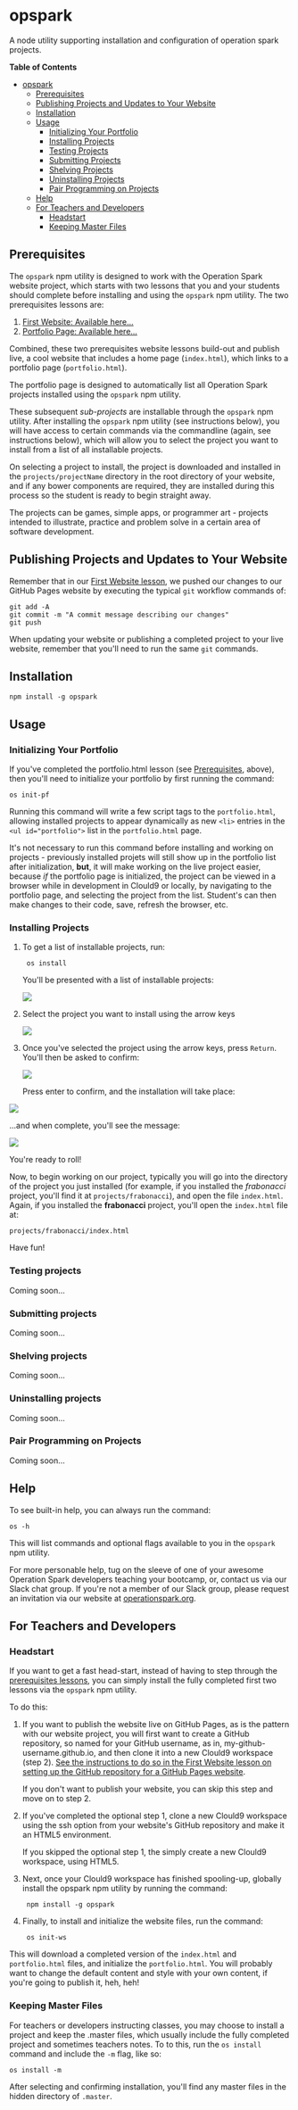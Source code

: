 # opspark
A node utility supporting installation and configuration of operation spark projects.

**Table of Contents**

- [opspark](#opspark)
  - [Prerequisites](#prerequisites)
  - [Publishing Projects and Updates to Your Website](#publishing-projects-and-updates-to-your-website)
  - [Installation](#installation)
  - [Usage](#usage)
    - [Initializing Your Portfolio](#initializing-your-portfolio)
    - [Installing Projects](#installing-projects)
    - [Testing Projects](#testing-projects)
    - [Submitting Projects](#submitting-projects)
    - [Shelving Projects](#shelving-projects)
    - [Uninstalling Projects](#uninstalling-projects)
    - [Pair Programming on Projects](#pair-programming-on-projects)
  - [Help](#help)
  - [For Teachers and Developers](#for-teachers-and-developers)
    - [Headstart](#headstart)
    - [Keeping Master Files](#keeping-master-files)

## Prerequisites

The `opspark` npm utility is designed to work with the Operation Spark website project, which starts with two lessons that you and your students should complete before installing and using the `opspark` npm utility.  The two prerequisites lessons are:

1. <a href="https://github.com/OperationSpark/first-website/blob/master/README.md" target="_blank">First Website: Available here...</a>
2. <a href="https://github.com/OperationSpark/portfolio/blob/master/README.md" target="_blank">Portfolio Page: Available here...</a>

Combined, these two prerequisites website lessons build-out and publish live, a cool website that includes a home page (`index.html`), which links to a portfolio page (`portfolio.html`).

The portfolio page is designed to automatically list all Operation Spark projects installed using the `opspark` npm utility.

These subsequent _sub-projects_ are installable through the `opspark` npm utility.  After installing the `opspark` npm utility (see instructions below), you will have access to certain commands via the commandline (again, see instructions below), which will allow you to select the project you want to install from a list of all installable projects.

On selecting a project to install, the project is downloaded and installed in the `projects/projectName` directory in the root directory of your website, and if any bower components are required, they are installed during this process so the student is ready to begin straight away.

The projects can be games, simple apps, or programmer art - projects intended to illustrate, practice and problem solve in a certain area of software development.

## Publishing Projects and Updates to Your Website

Remember that in our <a href="https://github.com/OperationSpark/first-website/blob/master/README.md" target="_blank">First Website lesson</a>, we pushed our changes to our GitHub Pages website by executing the typical `git` workflow commands of:

    git add -A
    git commit -m "A commit message describing our changes"
    git push

When updating your website or publishing a completed project to your live website, remember that you'll need to run the same `git` commands.

## Installation

    npm install -g opspark

## Usage

### Initializing Your Portfolio

If you've completed the portfolio.html lesson (see [Prerequisites](#prerequisites), above), then you'll need to initialize your portfolio by first running the command:

    os init-pf

Running this command will write a few script tags to the `portfolio.html`, allowing installed projects to appear dynamically as new `<li>` entries in the `<ul id="portfolio">` list in the `portfolio.html` page.

It's not necessary to run this command before installing and working on projects - previously installed projets will still show up in the portfolio list after initialization, **but**, it will make working on the live project easier, because _if_ the portfolio page is initialized, the project can be viewed in a browser while in development in Clould9 or locally, by navigating to the portfolio page, and selecting the project from the list.  Student's can then make changes to their code, save, refresh the browser, etc.

### Installing Projects

1. To get a list of installable projects, run:

        os install

    You'll be presented with a list of installable projects:

    <img src="https://raw.githubusercontent.com/OperationSpark/opspark/master/img/list.png">

2. Select the project you want to install using the arrow keys

    <img src="https://raw.githubusercontent.com/OperationSpark/opspark/master/img/use-arrow-keys.png">

3. Once you've selected the project using the arrow keys, press `Return`.  You'll then be asked to confirm:

    <img src="https://raw.githubusercontent.com/OperationSpark/opspark/master/img/confirm.png">

    Press enter to confirm, and the installation will take place:

<img src="https://raw.githubusercontent.com/OperationSpark/opspark/master/img/installing.png">

...and when complete, you'll see the message:

<img src="https://raw.githubusercontent.com/OperationSpark/opspark/master/img/installed.png">

You're ready to roll!

Now, to begin working on our project, typically you will go into the directory of the project you just installed (for example, if you installed the _frabonacci_ project, you'll find it at `projects/frabonacci`), and open the file `index.html`.  Again, if you installed the **frabonacci** project, you'll open the `index.html` file at:

    projects/frabonacci/index.html

Have fun!

### Testing projects

Coming soon...

### Submitting projects

Coming soon...

### Shelving projects

Coming soon...

### Uninstalling projects

Coming soon...

### Pair Programming on Projects

Coming soon...

## Help

To see built-in help, you can always run the command:

    os -h

This will list commands and optional flags available to you in the `opspark` npm utility.

For more personable help, tug on the sleeve of one of your awesome Operation Spark developers teaching your bootcamp, or, contact us via our Slack chat group.  If you're not a member of our Slack group, please request an invitation via our website at <a href="operationspark.org">operationspark.org</a>.

## For Teachers and Developers

### Headstart

If you want to get a fast head-start, instead of having to step through the [prerequisites lessons](#prerequisites), you can simply install the fully completed first two lessons via the `opspark` npm utility.

To do this:

1. If you want to publish the website live on GitHub Pages, as is the pattern with our website project, you will first want to create a GitHub repository, so named for your GitHub username, as in, my-github-username.github.io, and then clone it into a new Clould9 workspace (step 2).  <a href="https://github.com/OperationSpark/first-website/blob/master/README.md" target="_blank">See the instructions to do so in the First Website lesson on setting up the GitHub repository for a GitHub Pages website</a>.

    If you don't want to publish your website, you can skip this step and move on to step 2.

2.  If you've completed the optional step 1, clone a new Clould9 workspace using the ssh option from your website's GitHub repository and make it an HTML5 environment.

    If you skipped the optional step 1, the simply create a new Clould9 workspace, using HTML5.

3. Next, once your Clould9 workspace has finished spooling-up, globally install the opspark npm utility by running the command:

        npm install -g opspark

4. Finally, to install and initialize the website files, run the command:

        os init-ws

This will download a completed version of the `index.html` and `portfolio.html` files, and  initialize the `portfolio.html`.  You will probably want to change the default content and style with your own content, if you're going to publish it, heh, heh!

### Keeping Master Files

For teachers or developers instructing classes, you may choose to install a project and keep the .master files, which usually include the fully completed project and sometimes teachers notes.  To to this, run the `os install` command and include the `-m` flag, like so:

    os install -m

After selecting and confirming installation, you'll find any master files in the hidden directory of `.master`.
